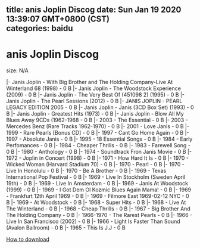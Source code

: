 
title: anis Joplin Discog
date: Sun Jan 19 2020 13:39:07 GMT+0800 (CST)    
categories: baidu
---

# anis Joplin Discog
size: N/A
 
 
|- Janis Joplin - With Big Brother and The Holding Company-Live At Winterland 68 (1998) - 0 B
|- Janis Joplin - The Woodstock Experience (2009) - 0 B
|- Janis Joplin - The Very Best Of (451098 2) (1995) - 0 B
|- Janis Joplin - The Pearl Sessions (2012) - 0 B
|- JANIS JOPLIN - PEARL LEGACY EDITION 2005 - 0 B
|- Janis Joplin - Janis (3CD Box Set) (1993) - 0 B
|- Janis Joplin - Greatest Hits (1973) - 0 B
|- Janis Joplin - Blow All My Blues Away 9CDs (1962-1968 - 0 B
|- 2003 - The Essential - 0 B
|- 2003 - Mercedes Benz (Rare Tracks 1962-1970) - 0 B
|- 2001 - Love Janis - 0 B
|- 1999 - Rare Pearls [Bonus CD] - 0 B
|- 1997 - Cant Go Home Again - 0 B
|- 1997 - Absolute Janis - 0 B
|- 1995 - 18 Essential Songs - 0 B
|- 1984 - Early Perfomances - 0 B
|- 1984 - Cheaper Thrills - 0 B
|- 1983 - Farewell Song - 0 B
|- 1980 - Anthology - 0 B
|- 1974 - Soundtrack Fron Janis Movie - 0 B
|- 1972 - Joplin in Concert (1998) - 0 B
|- 1971 - How Hard It Is - 0 B
|- 1970 - Wicked Woman (Harvard Stadium 70) - 0 B
|- 1970 - Pearl - 0 B
|- 1970 - Live In Honolulu - 0 B
|- 1970 - Be A Brother - 0 B
|- 1969 - Texas International Pop Festival - 0 B
|- 1969 - Live In Stockholm (Sweden April 19th) - 0 B
|- 1969 - Live In Amsterdam - 0 B
|- 1969 - Janis At Woodstock (1999) - 0 B
|- 1969 - I Got Dem Ol Kozmic Blues Again Mama! - 0 B
|- 1969 - Frankfurt 12th April 1969 - 0 B
|- 1969 - Filmore East 1969-02-12 NYC - 0 B
|- 1969 - At Woodstock - 0 B
|- 1968 - Super Hits - 0 B
|- 1968 - Live At The Winterland - 0 B
|- 1968 - Cheap Thrills - 0 B
|- 1967 - Big Brother And The Holding Company - 0 B
|- 1966-1970 - The Rarest Pearls - 0 B
|- 1966 - Live In San Francisco (2002) - 0 B
|- 1966 - Light Is Faster Than Sound (Avalon Ballroom) - 0 B
|- 1965 - This Is J.J - 0 B

[How to download](https://bpcam.bemobtrk.com/go/2ceec3aa-1ca2-46d6-b9ff-aaa5c184517c?jno=3501)